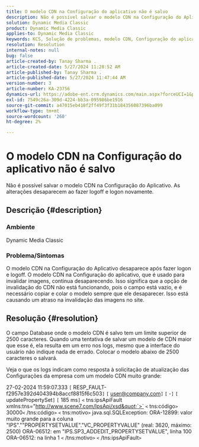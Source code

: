 ```yaml
---
title: O modelo CDN na Configuração do aplicativo não é salvo
description: Não é possível salvar o modelo CDN na Configuração do Aplicativo. As alterações desaparecem ao fazer logoff e logon novamente.
solution: Dynamic Media Classic
product: Dynamic Media Classic
applies-to: Dynamic Media Classic
keywords: KCS, Solução de problemas, modelo CDN, Configuração do aplicativo, não salva, Adobe Dynamic Media Classic
resolution: Resolution
internal-notes: null
bug: false
article-created-by: Tanay Sharma .
article-created-date: 5/27/2024 11:28:52 AM
article-published-by: Tanay Sharma .
article-published-date: 5/27/2024 11:47:44 AM
version-number: 3
article-number: KA-23756
dynamics-url: https://adobe-ent.crm.dynamics.com/main.aspx?forceUCI=1&pagetype=entityrecord&etn=knowledgearticle&id=a3972c4b-1c1c-ef11-840b-6045bd006b25
exl-id: 7549c26a-309d-4224-bb3a-095986be1916
source-git-commit: a47015eb410f2ff49f3f31b184356087396ba099
workflow-type: tm+mt
source-wordcount: '260'
ht-degree: 2%

---
```


# O modelo CDN na Configuração do aplicativo não é salvo


Não é possível salvar o modelo CDN na Configuração do Aplicativo. As alterações desaparecem ao fazer logoff e logon novamente.

## Descrição {#description}


### Ambiente

Dynamic Media Classic

### Problema/Sintomas

O modelo CDN na Configuração do Aplicativo desaparece após fazer logon e logoff. O modelo CDN na Configuração do aplicativo, que é usado para invalidar imagens, continua desaparecendo. Isso significa que a opção de invalidação do CDN não está funcionando, pois o campo está vazio, e é necessário copiar e colar o modelo sempre que ele desaparecer. Isso está causando um atraso na invalidação das imagens no site.


## Resolução {#resolution}


O campo Database onde o modelo CDN é salvo tem um limite superior de 2500 caracteres. Quando uma tentativa de salvar um modelo de CDN maior que esse é, ela resulta em um erro nos logs, mesmo que a interface do usuário não indique nada de errado. Colocar o modelo abaixo de 2500 caracteres o salvará.



Veja o que os logs indicam como resposta à solicitação de atualização das Configurações da empresa com um modelo CDN muito grande:

27-02-2024 11:59:07.333 `[` RESP_FAULT-f2957e392d404394b8accf8815f6c503`]`
`[` user@company.com`]`  `[` -`]`  `[` updatePropertySet`]`  `[` 185 ms`]`
`<` tns:ipsApiFault xmlns:tns=&quot;http://www.scene7.com/IpsApi/xsd&quot;`>` `<` tns:código`>` 30000`<` /tns:código`>` `<` tns:motivo`>` java.sql.SQLException: ORA-12899: valor muito grande para a coluna &quot;IPS&quot;.&quot;&quot;PROPERTYSETVALUE&quot;.&quot;VC_PROPERTYVALUE&quot; (real: 3620, máximo: 2500) ORA-06512: em &quot;IPS.SP3_ADDEDIT_PROPERTYSETVALUE&quot;, linha 100 ORA-06512: na linha 1
`<` /tns:motivo`>` `<` /tns:ipsApiFault`>`
